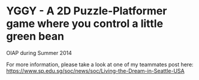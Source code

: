 YGGY - A 2D Puzzle-Platformer game where you control a little green bean
================

OIAP during Summer 2014

For more information, please take a look at one of my teammates post here: </br>
https://www.sp.edu.sg/soc/news/soc/Living-the-Dream-in-Seattle-USA
